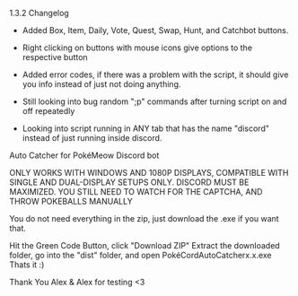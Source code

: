 1.3.2 Changelog
- Added Box, Item, Daily, Vote, Quest, Swap, Hunt, and Catchbot buttons.
- Right clicking on buttons with mouse icons give options to the respective button
- Added error codes, if there was a problem with the script, it should give you info instead of just not doing anything.

- Still looking into bug random ";p" commands after turning script on and off repeatedly
- Looking into script running in ANY tab that has the name "discord" instead of just running inside discord.

Auto Catcher for PokéMeow Discord bot

ONLY WORKS WITH WINDOWS AND 1080P DISPLAYS, COMPATIBLE WITH SINGLE AND DUAL-DISPLAY SETUPS ONLY. DISCORD MUST BE MAXIMIZED. YOU STILL NEED TO WATCH FOR THE CAPTCHA, AND THROW POKEBALLS MANUALLY

You do not need everything in the zip, just download the .exe if you want that.

Hit the Green Code Button, click "Download ZIP"
Extract the downloaded folder, go into the "dist" folder, and open PokéCordAutoCatcherx.x.exe
Thats it :)

Thank You Alex & Alex for testing <3
